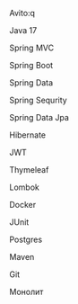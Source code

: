 Avito:q

Java 17

Spring MVC

Spring Boot

Spring Data

Spring Sequrity

Spring Data Jpa

Hibernate

JWT

Thymeleaf

Lombok

Docker

JUnit

Postgres

Maven

Git

Монолит
